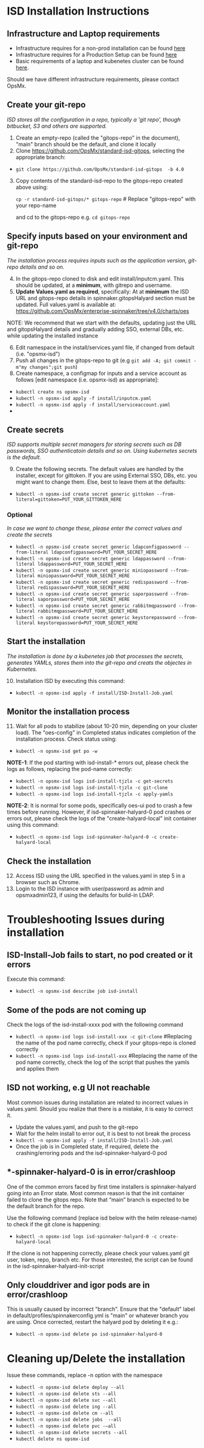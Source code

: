 # ISD Installation Instructions

## Infrastructure and Laptop requirements
- Infrastructure requires for a non-prod installation can be found [here](https://docs.google.com/document/d/1nIJ__SWrh3iJIE7mKot5QuiE7dSkrB2m9uPYHg-h8CI/edit?usp=sharing)
- Infrastructure requires for a Production Setup can be found [here](https://docs.google.com/document/d/127q5y5ROr_Mb17hdOOz9eP_CuFxrH56R4qlplnCbsMA/edit?usp=sharing)
- Basic requirements of a laptop and kubenetes cluster can be found [here](https://docs.google.com/document/d/1SeQ53Ve3xHA9nBBf7C47_Qk4tcd4qxzyq4w2gFMAq28/edit#heading=h.gaiml9joopel).

Should we have different infrastructure requirements, please contact OpsMx.

## Create your git-repo
*ISD stores all the configuration in a repo, typically a 'git repo', though bitbucket, S3 and others are supported.*

1. Create an empty-repo (called the "gitops-repo" in the document),  "main" branch should be the default, and clone it locally
2. Clone https://github.com/OpsMx/standard-isd-gitops, selecting the appropriate branch:
- `git clone https://github.com/OpsMx/standard-isd-gitops  -b 4.0`

3. Copy contents of the standard-isd-repo to the gitops-repo created above using:
   
   `cp -r standard-isd-gitops/* gitops-repo` # Replace "gitops-repo" with your repo-name
   
   and cd to the gitops-repo e.g. `cd gitops-repo`

## Specify inputs based on your environment and git-repo
*The installation process requires inputs such as the application version, git-repo details and so on.*

4. In the gitops-repo cloned to disk and edit install/inputcm.yaml. This should be updated, at a **minimum**, with gitrepo and username.
5. **Update Values.yaml as required**, specifically: At at **minimum** the ISD URL and gitops-repo details in spinnaker.gitopsHalyard section must be updated. Full values.yaml is available at: https://github.com/OpsMx/enterprise-spinnaker/tree/v4.0/charts/oes

NOTE: We recommend that we start with the defaults, updating just the URL and gitopsHalyard details and gradually adding SSO, external DBs, etc. while updating the installed instance

6. Edit namespace in the install/services.yaml file, if changed from default (i.e. "opsmx-isd")
7. Push all changes in the gitops-repo to git (e.g `git add -A; git commit -m"my changes";git push`)
8. Create namespace, a configmap for inputs and a service account as follows [edit namespace (i.e. opsmx-isd) as appropriate]:
- `kubectl create ns opsmx-isd` 
- `kubectl -n opsmx-isd apply -f install/inputcm.yaml` 
- `kubectl -n opsmx-isd apply -f install/serviceaccount.yaml`
-
## Create secrets
*ISD supports multiple secret managers for storing secrets such as DB passwords, SSO authenticatoin details and so on. Using kubernetes secrets is the default.*

9. Create the following secrets. The default values are handled by the installer, except for gittoken. If you are using External SSO, DBs, etc. you might want to change them. Else, best to leave them at the defaults:
- `kubectl -n opsmx-isd create secret generic gittoken --from-literal=gittoken=PUT_YOUR_GITTOKEN_HERE`

### Optional
*In case we want to change these, please enter the correct values and create the secrets*

- `kubectl -n opsmx-isd create secret generic ldapconfigpassword --from-literal ldapconfigpassword=PUT_YOUR_SECRET_HERE`
- `kubectl -n opsmx-isd create secret generic ldappassword --from-literal ldappassword=PUT_YOUR_SECRET_HERE`
- `kubectl -n opsmx-isd create secret generic miniopassword --from-literal miniopassword=PUT_YOUR_SECRET_HERE`
- `kubectl -n opsmx-isd create secret generic redispassword --from-literal redispassword=PUT_YOUR_SECRET_HERE`
- `kubectl -n opsmx-isd create secret generic saporpassword --from-literal saporpassword=PUT_YOUR_SECRET_HERE`
- `kubectl -n opsmx-isd create secret generic rabbitmqpassword --from-literal rabbitmqpassword=PUT_YOUR_SECRET_HERE`
- `kubectl -n opsmx-isd create secret generic keystorepassword --from-literal keystorepassword=PUT_YOUR_SECRET_HERE`

## Start the installation
*The installation is done by a kubenetes job that processes the secrets, generates YAMLs, stores them into the git-repo and creats the objectes in Kubernetes.*

10. Installation ISD by executing this command:

- `kubectl -n opsmx-isd apply -f install/ISD-Install-Job.yaml`

## Monitor the installation process
11. Wait for all pods to stabilize (about 10-20 min, depending on your cluster load). The "oes-config" in Completed status indicates completion of the installation process. Check status using:

- `kubectl -n opsmx-isd get po -w`

**NOTE-1**: If the pod starting with isd-install-* errors out, please check the logs as follows, replacing the pod-name correctly:
- `kubectl -n opsmx-isd logs isd-install-tjzlx -c get-secrets`
- `kubectl -n opsmx-isd logs isd-install-tjzlx -c git-clone`
- `kubectl -n opsmx-isd logs isd-install-tjzlx -c apply-yamls`


**NOTE-2**: It is normal for some pods, specifically oes-ui pod to crash a few times before running. However, if isd-spinnaker-halyard-0 pod crashes or errors out, please check the logs of the "create-halyard-local" init container using this command:
- `kubectl -n opsmx-isd logs isd-spinnaker-halyard-0 -c create-halyard-local`

## Check the installation
12. Access ISD using the URL specified in the values.yaml in step 5 in a browser such as Chrome.
13. Login to the ISD instance with user/password as admin and opsmxadmin123, if using the defaults for build-in LDAP.

# Troubleshooting Issues during installation
## ISD-Install-Job fails to start, no pod created or it errors
Execute this command:
- `kubectl -n opsmx-isd describe job isd-install`

## Some of the pods are not coming up
Check the logs of the isd-install-xxxx pod with the following command
- `kubectl -n opsmx-isd logs isd-install-xxx -c git-clone` #Replacing the name of the pod name correctly, check if your gitops-repo is cloned correctly
- `kubectl -n opsmx-isd logs isd-install-xxx` #Replacing the name of the pod name correctly, check the log of the script that pushes the yamls and applies them

## ISD not working, e.g UI not reachable
Most common issues during installation are related to incorrect values in values.yaml. Should you realize that there is a mistake, it is easy to correct it.
- Update the values.yaml, and push to the git-repo
- Wait for the helm install to error out, it is best to not break the process
- `kubectl -n opsmx-isd apply -f install/ISD-Install-Job.yaml`
- Once the job is in Completed state, if required, delete the crashing/erroring pods and the isd-spinnaker-halyard-0 pod

## *-spinnaker-halyard-0 is in error/crashloop
One of the common errors faced by first time installers is spinnaker-halyard going into an Error state. Most common reason is that the init container failed to clone the gitops repo. Note that “main” branch is expected to be the default branch for the repo.

Use the following command (replace isd below with the helm release-name) to check if the git clone is happening:

- `kubectl -n opsmx-isd logs isd-spinnaker-halyard-0 -c create-halyard-local`

If the clone is not happening correctly, please check your values.yaml git user, token, repo, branch etc. For those interested, the script can be found in the isd-spinnaker-halyard-init-script

## Only clouddriver and igor pods are in error/crashloop
This is usually caused by incorrect "branch". Ensure that the "default" label in default/profiles/spinnakerconfig.yml is "main" or whatever branch you are using. Once corrected, restart the halyard pod by deleting it e.g.:
- `kubectl -n opsmx-isd delete po isd-spinnaker-halyard-0`


# Cleaning up/Delete the installation

Issue these commands, replace -n option with the namespace 
- `kubectl -n opsmx-isd delete deploy --all`
- `kubectl -n opsmx-isd delete sts --all`
- `kubectl -n opsmx-isd delete svc --all`
- `kubectl -n opsmx-isd delete ing --all`
- `kubectl -n opsmx-isd delete cm --all`
- `kubectl -n opsmx-isd delete jobs  --all` 
- `kubectl -n opsmx-isd delete pvc -–all`
- `kubectl -n opsmx-isd delete secrets --all`
- `kubectl delete ns opsmx-isd`


